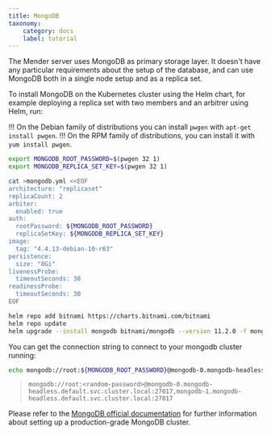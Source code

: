 ```yaml
---
title: MongoDB
taxonomy:
    category: docs
    label: tutorial
---
```


The Mender server uses MongoDB as primary storage layer. It doesn't have any particular
requirements about the setup of the database, and can use MongoDB both in a single node
setup and as a replica set.

To install MongoDB on the Kubernetes cluster using the Helm chart, for example deploying
a replica set with two members and an arbitrer using Helm, run:

!!! On the Debian family of distributions you can install `pwgen` with `apt-get install pwgen`.
!!! On the RPM family of distributions, you can install it with `yum install pwgen`.

<!--AUTOVERSION: "tag: \"%"/ignore "--version %"/ignore -->
```bash
export MONGODB_ROOT_PASSWORD=$(pwgen 32 1)
export MONGODB_REPLICA_SET_KEY=$(pwgen 32 1)

cat >mongodb.yml <<EOF
architecture: "replicaset"
replicaCount: 2
arbiter:
  enabled: true
auth:
  rootPassword: ${MONGODB_ROOT_PASSWORD}
  replicaSetKey: ${MONGODB_REPLICA_SET_KEY}
image:
  tag: "4.4.13-debian-10-r63"
persistence:
  size: "8Gi"
livenessProbe:
  timeoutSeconds: 30
readinessProbe:
  timeoutSeconds: 30
EOF

helm repo add bitnami https://charts.bitnami.com/bitnami
helm repo update
helm upgrade --install mongodb bitnami/mongodb --version 11.2.0 -f mongodb.yml
```

You can get the connection string to connect to your mongodb cluster running:

```bash
echo mongodb://root:${MONGODB_ROOT_PASSWORD}@mongodb-0.mongodb-headless.default.svc.cluster.local:27017,mongodb-1.mongodb-headless.default.svc.cluster.local:27017
```

> ```
> mongodb://root:<random-password>@mongodb-0.mongodb-headless.default.svc.cluster.local:27017,mongodb-1.mongodb-headless.default.svc.cluster.local:27017
> ```

Please refer to the [MongoDB official documentation](https://docs.mongodb.com/) for
further information about setting up a production-grade MongoDB cluster.
